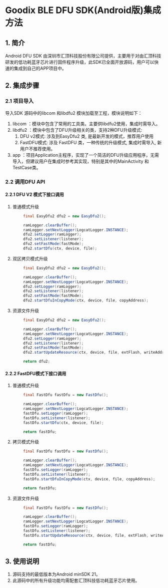 # Goodix BLE DFU SDK(Android版)集成方法

## 1. 简介
Android DFU SDK 由深圳市汇顶科技股份有限公司提供，主要用于对由汇顶科技研发的低功耗蓝牙芯片进行固件程序升级，此SDK已全面开放源码，用户可以快速的集成到自己的APP项目中。

## 2. 集成步骤

### 2.1 项目导入
导入SDK 源码中的libcom 和libdfu2 模块加载至工程，模块说明如下：
1. libcom ：模块中包含了常用的工具类。主要供libdfu2使用，集成时需导入。
2. libdfu2 ：模块中包含了DFU升级相关的类，支持2种DFU升级模式:
   1. DFU v2模式: 涉及到EasyDfu2 类, 是最新开发的模式，推荐用户使用
   2. FastDFU模式: 涉及 FastDFU 类，一种传统的升级模式, 集成时需导入, 新用户不推荐使用。
3. app ：项目Application主程序，实现了一个简洁的DFU升级应用程序，无需导入，但建议用户在集成时参考其实现，特别是其中的MainActivity 和 TestCase类。

### 2.2 调用DFU API

#### 2.2.1 DFU V2 模式下接口调用

1. 普通模式升级
```java
        final EasyDfu2 dfu2 = new EasyDfu2();

        ramLogger.clearBuffer();
        ramLogger.setNextLogger(LogcatLogger.INSTANCE);
        dfu2.setLogger(ramLogger);
        dfu2.setListener(listener);
        dfu2.setFastMode(fastMode);
        dfu2.startDfu(ctx, device, file);
```
2. 双区拷贝模式升级
```java
        final EasyDfu2 dfu2 = new EasyDfu2();

        ramLogger.clearBuffer();
        ramLogger.setNextLogger(LogcatLogger.INSTANCE);
        dfu2.setLogger(ramLogger);
        dfu2.setListener(listener);
        dfu2.setFastMode(fastMode);
        dfu2.startDfuInCopyMode(ctx, device, file, copyAddress); 
```

3. 资源文件升级
```java
        final EasyDfu2 dfu2 = new EasyDfu2();

        ramLogger.clearBuffer();
        ramLogger.setNextLogger(LogcatLogger.INSTANCE);
        dfu2.setLogger(ramLogger);
        dfu2.setListener(listener);
        dfu2.setFastMode(fastMode);
        dfu2.startUpdateResource(ctx, device, file, extFlash, writeAddress);

        return dfu2;
```



#### 2.2.2 FastDFU模式下接口调用

1. 普通模式升级
```java
        final FastDfu fastDfu = new FastDfu();

        ramLogger.clearBuffer();
        ramLogger.setNextLogger(LogcatLogger.INSTANCE);
        fastDfu.setLogger(ramLogger);
        fastDfu.setListener(listener);
        fastDfu.startDfu(ctx, device, file);

        return fastDfu;
```

2. 拷贝模式升级

```java
        final FastDfu fastDfu = new FastDfu();

        ramLogger.clearBuffer();
        ramLogger.setNextLogger(LogcatLogger.INSTANCE);
        fastDfu.setLogger(ramLogger);
        fastDfu.setListener(listener);
        fastDfu.startDfuInCopyMode(ctx, device, file, copyAddress);

        return fastDfu;
```

3. 资源文件升级

```java
        final FastDfu fastDfu = new FastDfu();

        ramLogger.clearBuffer();
        ramLogger.setNextLogger(LogcatLogger.INSTANCE);
        fastDfu.setLogger(ramLogger);
        fastDfu.setListener(listener);
        fastDfu.startUpdateResource(ctx, device, file, extFlash, writeAddress); 

        return fastDfu;
```

## 3. 使用说明
1. 源码支持的最低版本为Android minSDK 21。
2. 此源码中的所有升级功能均需配套汇顶科技低功耗蓝牙芯片使用。